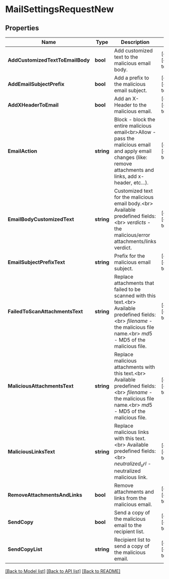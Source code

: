 # MailSettingsRequestNew

## Properties
Name | Type | Description | Notes
------------ | ------------- | ------------- | -------------
**AddCustomizedTextToEmailBody** | **bool** | Add customized text to the malicious email body. | [optional] [default to null]
**AddEmailSubjectPrefix** | **bool** | Add a prefix to the malicious email subject. | [optional] [default to null]
**AddXHeaderToEmail** | **bool** | Add an X-Header to the malicious email. | [optional] [default to null]
**EmailAction** | **string** | Block - block the entire malicious email&lt;br&gt;Allow - pass the malicious email and apply email changes (like: remove attachments and links, add x-header, etc...). | [optional] [default to null]
**EmailBodyCustomizedText** | **string** | Customized text for the malicious email body.&lt;br&gt; Available predefined fields:&lt;br&gt; $verdicts$ - the malicious/error attachments/links verdict. | [optional] [default to null]
**EmailSubjectPrefixText** | **string** | Prefix for the malicious email subject. | [optional] [default to null]
**FailedToScanAttachmentsText** | **string** | Replace attachments that failed to be scanned with this text.&lt;br&gt; Available predefined fields:&lt;br&gt; $filename$ - the malicious file name.&lt;br&gt; $md5$ - MD5 of the malicious file. | [optional] [default to null]
**MaliciousAttachmentsText** | **string** | Replace malicious attachments with this text.&lt;br&gt; Available predefined fields:&lt;br&gt; $filename$ - the malicious file name.&lt;br&gt; $md5$ - MD5 of the malicious file. | [optional] [default to null]
**MaliciousLinksText** | **string** | Replace malicious links with this text.&lt;br&gt; Available predefined fields:&lt;br&gt; $neutralized_url$ - neutralized malicious link. | [optional] [default to null]
**RemoveAttachmentsAndLinks** | **bool** | Remove attachments and links from the malicious email. | [optional] [default to null]
**SendCopy** | **bool** | Send a copy of the malicious email to the recipient list. | [optional] [default to null]
**SendCopyList** | **string** | Recipient list to send a copy of the malicious email. | [optional] [default to null]

[[Back to Model list]](../README.md#documentation-for-models) [[Back to API list]](../README.md#documentation-for-api-endpoints) [[Back to README]](../README.md)


